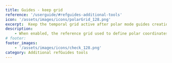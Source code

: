 ```yaml
---
title: Guides - keep grid
reference: '/userguide/#refguides-additional-tools'
icon: '/assets/images/icons/polarGrid_128.png'
excerpt:  Keep the temporal grid active after polar mode guides creation.
description:
    - When enabled, the reference grid used to define polar coordinates in guidelines placement will remain active.
# footer:
footer_images:
    - '/assets/images/icons/check_128.png'
category: Additional refGuides tools
--- 
```

